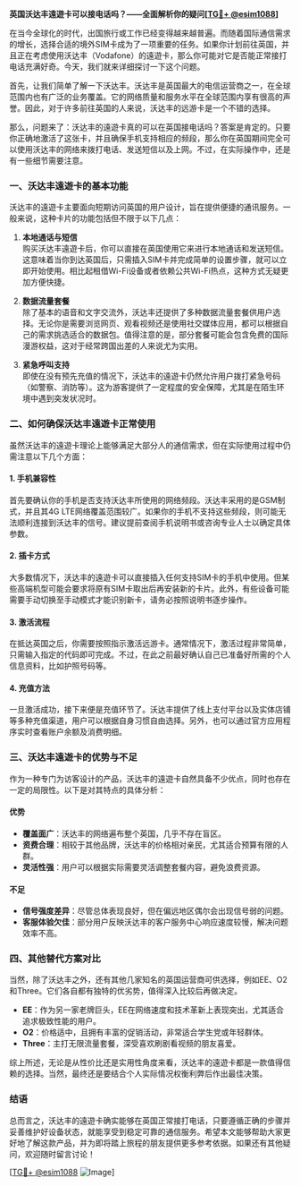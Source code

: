 **英国沃达丰遠遊卡可以接电话吗？——全面解析你的疑问[[TG💪+ @esim1088](https://t.me/s/esim1088)]**

在当今全球化的时代，出国旅行或工作已经变得越来越普遍。而随着国际通信需求的增长，选择合适的境外SIM卡成为了一项重要的任务。如果你计划前往英国，并且正在考虑使用沃达丰（Vodafone）的遠遊卡，那么你可能对它是否能正常接打电话充满好奇。今天，我们就来详细探讨一下这个问题。

首先，让我们简单了解一下沃达丰。沃达丰是英国最大的电信运营商之一，在全球范围内也有广泛的业务覆盖。它的网络质量和服务水平在全球范围内享有很高的声誉。因此，对于许多前往英国的人来说，沃达丰的远游卡是一个不错的选择。

那么，问题来了：沃达丰的遠遊卡真的可以在英国接电话吗？答案是肯定的。只要你正确地激活了这张卡，并且确保手机支持相应的频段，那么你在英国期间完全可以使用沃达丰的网络来拨打电话、发送短信以及上网。不过，在实际操作中，还是有一些细节需要注意。

### **一、沃达丰遠遊卡的基本功能**

沃达丰的遠遊卡主要面向短期访问英国的用户设计，旨在提供便捷的通讯服务。一般来说，这种卡片的功能包括但不限于以下几点：

1. **本地通话与短信**  
   购买沃达丰遠遊卡后，你可以直接在英国使用它来进行本地通话和发送短信。这意味着当你到达英国后，只需插入SIM卡并完成简单的设置步骤，就可以立即开始使用。相比起租借Wi-Fi设备或者依赖公共Wi-Fi热点，这种方式无疑更加方便快捷。

2. **数据流量套餐**  
   除了基本的语音和文字交流外，沃达丰还提供了多种数据流量套餐供用户选择。无论你是需要浏览网页、观看视频还是使用社交媒体应用，都可以根据自己的需求挑选适合的数据包。值得注意的是，部分套餐可能会包含免费的国际漫游权益，这对于经常跨国出差的人来说尤为实用。

3. **紧急呼叫支持**  
   即使在没有预先充值的情况下，沃达丰的遠遊卡仍然允许用户拨打紧急号码（如警察、消防等）。这为游客提供了一定程度的安全保障，尤其是在陌生环境中遇到突发状况时。

### **二、如何确保沃达丰遠遊卡正常使用**

虽然沃达丰的遠遊卡理论上能够满足大部分人的通信需求，但在实际使用过程中仍需注意以下几个方面：

#### **1. 手机兼容性**
   首先要确认你的手机是否支持沃达丰所使用的网络频段。沃达丰采用的是GSM制式，并且其4G LTE网络覆盖范围较广。如果你的手机不支持这些频段，则可能无法顺利连接到沃达丰的信号。建议提前查阅手机说明书或咨询专业人士以确定具体参数。

#### **2. 插卡方式**
   大多数情况下，沃达丰的遠遊卡可以直接插入任何支持SIM卡的手机中使用。但某些高端机型可能会要求将原有SIM卡取出后再安装新的卡片。此外，有些设备可能需要手动切换至手动模式才能识别新卡，请务必按照说明书逐步操作。

#### **3. 激活流程**
   在抵达英国之后，你需要按照指示激活远游卡。通常情况下，激活过程非常简单，只需输入指定的代码即可完成。不过，在此之前最好确认自己已准备好所需的个人信息资料，比如护照号码等。

#### **4. 充值方法**
   一旦激活成功，接下来便是充值环节了。沃达丰提供了线上支付平台以及实体店铺等多种充值渠道，用户可以根据自身习惯自由选择。另外，也可以通过官方应用程序实时查看账户余额及消费明细。

### **三、沃达丰遠遊卡的优势与不足**

作为一种专门为访客设计的产品，沃达丰的遠遊卡自然具备不少优点，同时也存在一定的局限性。以下是对其特点的具体分析：

#### **优势**
   - **覆盖面广**：沃达丰的网络遍布整个英国，几乎不存在盲区。
   - **资费合理**：相较于其他品牌，沃达丰的价格相对亲民，尤其适合预算有限的人群。
   - **灵活性强**：用户可以根据实际需要灵活调整套餐内容，避免浪费资源。

#### **不足**
   - **信号强度差异**：尽管总体表现良好，但在偏远地区偶尔会出现信号弱的问题。
   - **客服体验欠佳**：部分用户反映沃达丰的客户服务中心响应速度较慢，解决问题效率不高。

### **四、其他替代方案对比**

当然，除了沃达丰之外，还有其他几家知名的英国运营商可供选择，例如EE、O2和Three。它们各自都有独特的优劣势，值得深入比较后再做决定。

- **EE**：作为另一家老牌巨头，EE在网络速度和技术革新上表现突出，尤其适合追求极致性能的用户。
- **O2**：价格适中，且拥有丰富的促销活动，非常适合学生党或年轻群体。
- **Three**：主打无限流量套餐，深受喜欢刷剧看视频的朋友喜爱。

综上所述，无论是从性价比还是实用性角度来看，沃达丰的遠遊卡都是一款值得信赖的选择。当然，最终还是要结合个人实际情况权衡利弊后作出最佳决策。

### **结语**

总而言之，沃达丰的遠遊卡确实能够在英国正常接打电话，只要遵循正确的步骤并妥善维护好设备状态，就能享受到稳定可靠的通信服务。希望本文能够帮助大家更好地了解这款产品，并为即将踏上旅程的朋友提供更多参考依据。如果还有其他疑问，欢迎随时留言讨论！

[[TG💪+ @esim1088](https://t.me/s/esim1088) ![Image](https://i.postimg.cc/4NQfJmqS/Snipaste-2025-05-13-00-14-12.png)]